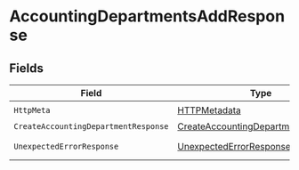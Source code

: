 # AccountingDepartmentsAddResponse


## Fields

| Field                                                                                               | Type                                                                                                | Required                                                                                            | Description                                                                                         |
| --------------------------------------------------------------------------------------------------- | --------------------------------------------------------------------------------------------------- | --------------------------------------------------------------------------------------------------- | --------------------------------------------------------------------------------------------------- |
| `HttpMeta`                                                                                          | [HTTPMetadata](../../Models/Components/HTTPMetadata.md)                                             | :heavy_check_mark:                                                                                  | N/A                                                                                                 |
| `CreateAccountingDepartmentResponse`                                                                | [CreateAccountingDepartmentResponse](../../Models/Components/CreateAccountingDepartmentResponse.md) | :heavy_minus_sign:                                                                                  | Department                                                                                          |
| `UnexpectedErrorResponse`                                                                           | [UnexpectedErrorResponse](../../Models/Components/UnexpectedErrorResponse.md)                       | :heavy_minus_sign:                                                                                  | Unexpected error                                                                                    |